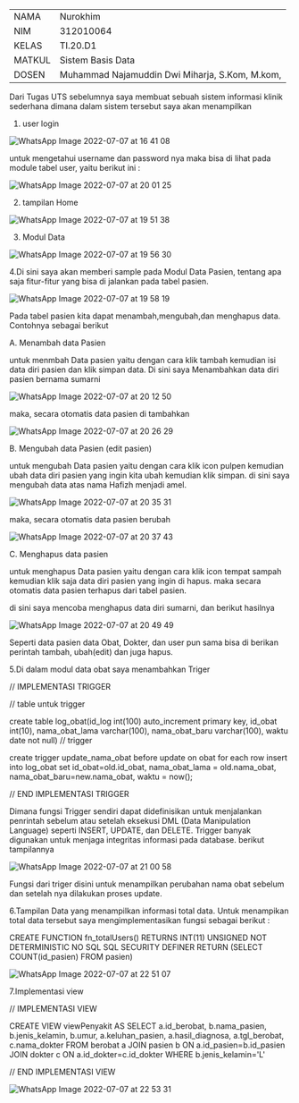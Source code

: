 <table>
  <tr>
    <td>NAMA</td>
    <td>Nurokhim</td>
  </tr>
  <tr>
    <td>NIM</td>
    <td>312010064</td>
  </tr>
  <tr>
    <td>KELAS</td>
    <td>TI.20.D1</td>
  </tr>
  <tr>
    <td>MATKUL</td>
    <td>Sistem Basis Data</td>
  </tr>
 <tr>
    <td>DOSEN</td>
    <td> Muhammad Najamuddin Dwi Miharja, S.Kom, M.kom, </td>
  </tr>
</table>

Dari Tugas UTS sebelumnya saya membuat sebuah sistem informasi klinik sederhana dimana dalam sistem tersebut saya akan menampilkan

1. user login

![WhatsApp Image 2022-07-07 at 16 41 08](https://user-images.githubusercontent.com/101801920/177775227-cdce4c89-1f5a-4b49-9bc8-0806a30b0f3a.jpeg)

untuk mengetahui username dan password nya maka bisa di lihat pada module tabel user, yaitu berikut ini :

![WhatsApp Image 2022-07-07 at 20 01 25](https://user-images.githubusercontent.com/101801920/177793793-34a104f1-42c1-4fae-9e97-87b5c22d50c5.jpeg)

2. tampilan Home

![WhatsApp Image 2022-07-07 at 19 51 38](https://user-images.githubusercontent.com/101801920/177777939-f529c3be-ba13-42ff-945f-c03580b043e2.jpeg)

3. Modul Data

![WhatsApp Image 2022-07-07 at 19 56 30](https://user-images.githubusercontent.com/101801920/177780315-031ce7bb-ccf1-49e1-8410-d306df78fb7f.jpeg)

4.Di sini saya akan memberi sample pada Modul Data Pasien, tentang apa saja fitur-fitur yang bisa di jalankan pada tabel pasien.

![WhatsApp Image 2022-07-07 at 19 58 19](https://user-images.githubusercontent.com/101801920/177780840-3f5f0ddc-ca48-487e-bfc4-c1be430a72f4.jpeg)

Pada tabel pasien kita dapat menambah,mengubah,dan menghapus data. Contohnya sebagai berikut 

A. Menambah data Pasien

untuk menmbah Data pasien yaitu dengan cara klik tambah kemudian isi data diri pasien dan klik simpan data. Di sini saya Menambahkan data diri pasien bernama sumarni

![WhatsApp Image 2022-07-07 at 20 12 50](https://user-images.githubusercontent.com/101801920/177783827-ace0f146-13fa-456a-a5fa-c0dfdef9b11f.jpeg)

maka, secara otomatis data pasien di tambahkan

![WhatsApp Image 2022-07-07 at 20 26 29](https://user-images.githubusercontent.com/101801920/177785028-bec6786e-1842-46ae-b350-9b59e91d807e.jpeg)

B. Mengubah data Pasien (edit pasien)

untuk mengubah Data pasien yaitu dengan cara klik icon pulpen  kemudian ubah data diri pasien yang ingin kita ubah kemudian klik simpan. di sini saya mengubah data atas nama Hafizh menjadi amel.

![WhatsApp Image 2022-07-07 at 20 35 31](https://user-images.githubusercontent.com/101801920/177788222-d97d9cf7-8508-4b37-99fc-b62252673084.jpeg)

maka, secara otomatis data pasien berubah

![WhatsApp Image 2022-07-07 at 20 37 43](https://user-images.githubusercontent.com/101801920/177787656-be6b06cf-c9ee-4950-97bb-817af81665ce.jpeg)

C. Menghapus data pasien

untuk menghapus Data pasien yaitu dengan cara klik icon tempat sampah kemudian klik saja data diri pasien yang ingin di hapus. maka secara otomatis data pasien terhapus dari tabel pasien.

di sini saya mencoba menghapus data diri sumarni, dan berikut hasilnya 

![WhatsApp Image 2022-07-07 at 20 49 49](https://user-images.githubusercontent.com/101801920/177790028-687ab5b2-c513-47ab-a975-9a6f9c79d83f.jpeg)

Seperti data pasien data Obat, Dokter, dan user pun sama bisa di berikan perintah tambah, ubah(edit) dan juga hapus.

5.Di dalam modul data obat saya menambahkan Triger

// IMPLEMENTASI TRIGGER

// table untuk trigger

create table log_obat(id_log int(100) auto_increment primary key, id_obat int(10), nama_obat_lama varchar(100), nama_obat_baru varchar(100), waktu date not null) // trigger

create trigger update_nama_obat before update on obat for each row insert into log_obat set id_obat=old.id_obat, nama_obat_lama = old.nama_obat, nama_obat_baru=new.nama_obat, waktu = now();

// END IMPLEMENTASI TRIGGER

Dimana fungsi Trigger sendiri dapat didefinisikan untuk menjalankan penrintah sebelum atau setelah eksekusi DML (Data Manipulation Language) seperti INSERT, UPDATE, dan DELETE. Trigger banyak digunakan untuk menjaga integritas informasi pada database. berikut tampilannya 

![WhatsApp Image 2022-07-07 at 21 00 58](https://user-images.githubusercontent.com/101801920/177792422-7d64e0e9-b44d-4105-a3da-de57d83f0a86.jpeg)

Fungsi dari triger disini untuk menampilkan perubahan nama obat sebelum dan setelah nya dilakukan proses update.

6.Tampilan Data yang menampilkan informasi total data. Untuk menampikan total data tersebut saya mengimplementasikan fungsi sebagai berikut :

CREATE FUNCTION fn_totalUsers() RETURNS INT(11) UNSIGNED NOT DETERMINISTIC NO SQL SQL SECURITY DEFINER RETURN (SELECT COUNT(id_pasien) FROM pasien)

![WhatsApp Image 2022-07-07 at 22 51 07](https://user-images.githubusercontent.com/101801920/177817331-5b1cb3a4-c5d0-4e80-974e-af65290bc3f4.jpeg)

7.Implementasi view 

// IMPLEMENTASI VIEW

CREATE VIEW viewPenyakit AS SELECT a.id_berobat, b.nama_pasien, b.jenis_kelamin, b.umur, a.keluhan_pasien, a.hasil_diagnosa, a.tgl_berobat, c.nama_dokter FROM berobat a JOIN pasien b ON a.id_pasien=b.id_pasien JOIN dokter c ON a.id_dokter=c.id_dokter WHERE b.jenis_kelamin='L'

// END IMPLEMENTASI VIEW

![WhatsApp Image 2022-07-07 at 22 53 31](https://user-images.githubusercontent.com/101801920/177817693-4cf1b8a8-ad33-4716-9603-49197ac52e1a.jpeg)

